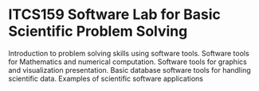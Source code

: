 # ITCS159 Software Lab for Basic Scientific Problem Solving
 Introduction to problem solving skills using software tools. Software tools for Mathematics and numerical computation. Software tools for graphics and visualization presentation. Basic database software tools for handling scientific data. Examples of scientific software applications
